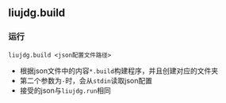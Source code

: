 ## liujdg.build

### 运行

```
liujdg.build <json配置文件路径>
```

- 根据json文件中的内容`*.build`构建程序，并且创建对应的文件夹
- 第二个参数为`-`时，会从`stdin`读取json配置
- 接受的json与`liujdg.run`相同

